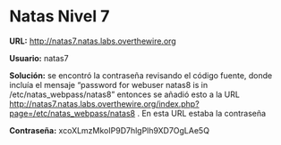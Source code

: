# Natas Nivel 7

**URL:** http://natas7.natas.labs.overthewire.org

**Usuario:** natas7

**Solución:** se encontró la contraseña revisando el código fuente, donde incluía el mensaje “password for webuser natas8 is in /etc/natas_webpass/natas8” entonces se añadió esto a la URL http://natas7.natas.labs.overthewire.org/index.php?page=/etc/natas_webpass/natas8 . En esta URL estaba la contraseña

**Contraseña:** xcoXLmzMkoIP9D7hlgPlh9XD7OgLAe5Q
